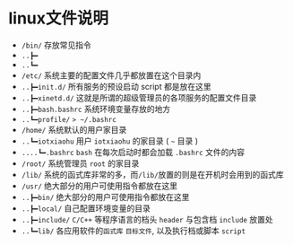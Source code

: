 # linux文件说明

- `/bin/` 存放常见指令
- `..┣━`
- `..┗━`
- `/etc/` 系统主要的配置文件几乎都放置在这个目录内
- `..┣━init.d/` 所有服务的预设启动 script 都是放在这里
- `..┣━xinetd.d/` 这就是所谓的超级管理员的各项服务的配置文件目录
- `..┣━bash.bashrc` 系统环境变量存放的地方
- `..┗━profile/` `> ~/.bashrc`
- `/home/` 系统默认的用户家目录
- `..┗━iotxiaohu` 用户 `iotxiaohu` 的家目录 ( `~` 目录 )
- `....┗━.bashrc` `bash` 在每次启动时都会加载 `.bashrc` 文件的内容
- `/root/` 系统管理员 `root` 的家目录
- `/lib/`  系统的函式库非常的多，而`/lib/`放置的则是在开机时会用到的函式库
- `/usr/` 绝大部分的用户可使用指令都放在这里
- `..┣━bin/` 绝大部分的用户可使用指令都放在这里
- `..┣━local/` 自己配置环境变量的目录
- `..┣━include/` `C/C++` 等程序语言的档头 `header` 与包含档 `include` 放置处
- `..┗━lib/`  各应用软件的`函式库` `目标文件`, 以及执行档或脚本 `script`
